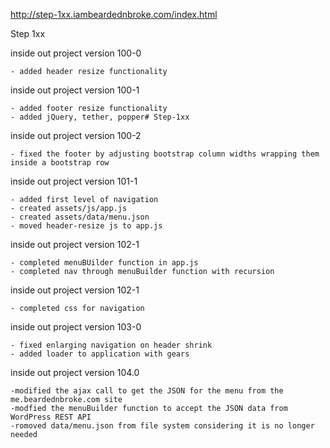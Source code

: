 http://step-1xx.iambeardednbroke.com/index.html

Step 1xx

inside out project version 100-0

	- added header resize functionality

inside out project version 100-1

	- added footer resize functionality
	- added jQuery, tether, popper# Step-1xx

inside out project version 100-2

	- fixed the footer by adjusting bootstrap column widths wrapping them inside a bootstrap row
	
inside out project version 101-1

	- added first level of navigation
	- created assets/js/app.js
	- created assets/data/menu.json
	- moved header-resize js to app.js
	
inside out project version 102-1

	- completed menuBUilder function in app.js
	- completed nav through menuBuilder function with recursion
	
inside out project version 102-1

	- completed css for navigation
	
inside out project version 103-0

	- fixed enlarging navigation on header shrink
	- added loader to application with gears
	
inside out project version 104.0

	-modified the ajax call to get the JSON for the menu from the me.beardednbroke.com site
	-modfied the menuBuilder function to accept the JSON data from WordPress REST API
	-romoved data/menu.json from file system considering it is no longer needed
